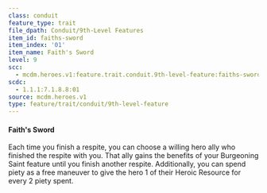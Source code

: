 ```yaml
---
class: conduit
feature_type: trait
file_dpath: Conduit/9th-Level Features
item_id: faiths-sword
item_index: '01'
item_name: Faith's Sword
level: 9
scc:
  - mcdm.heroes.v1:feature.trait.conduit.9th-level-feature:faiths-sword
scdc:
  - 1.1.1:7.1.8.8:01
source: mcdm.heroes.v1
type: feature/trait/conduit/9th-level-feature
---
```


#### Faith's Sword

Each time you finish a respite, you can choose a willing hero ally who finished the respite with you. That ally gains the benefits of your Burgeoning Saint feature until you finish another respite. Additionally, you can spend piety as a free maneuver to give the hero 1 of their Heroic Resource for every 2 piety spent.

